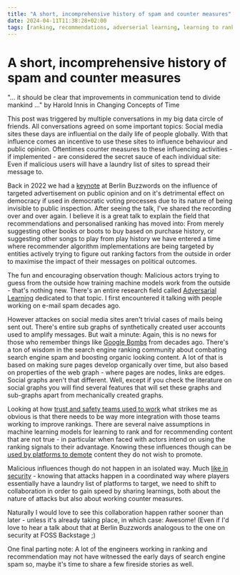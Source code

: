 ```yaml
---
title: "A short, incomprehensive history of spam and counter measures"
date: 2024-04-11T11:38:28+02:00
tags: [ranking, recommendations, adverserial learning, learning to rank, spam, social media, hacks]
---
```


# A short, incomprehensive history of spam and counter measures
"... it should be clear that improvements in communication tend to divide mankind ..." by Harold Innis in Changing Concepts of Time

This post was triggered by multiple conversations in my big data circle of friends. All conversations agreed on some important topics: Social media sites these days are influential on the daily life of people globally. With that influence comes an incentive to use these sites to influence behaviour and public opinion. Oftentimes counter measures to these influencing activities - if implemented - are considered the secret sauce of each individual site: Even if malicious users will have a laundry list of sites to spread their message to.

Back in 2022 we had a [keynote](https://youtu.be/oTZyGkG4uTA?si=aXKv87P4uQ6QNBhq) at Berlin Buzzwords on the influence of targeted advertisement on public opinion and on it's detrimental effect on democracy if used in democratic voting processes due to its nature of being invisible to public inspection. After seeing the talk, I've shared the recording over and over again. I believe it is a great talk to explain the field that recommendations and personalised ranking has moved into: From merely suggesting other books or boots to buy based on purchase history, or suggesting other songs to play from play history we have entered a time where recommender algorithm implementations are being targeted by entities actively trying to figure out ranking factors from the outside in order to maximise the impact of their messages on political outcomes.

The fun and encouraging observation though: Malicious actors trying to guess from the outside how training machine models work from the outside - that's nothing new. There's an entire research field called [Adversarial Learning](https://en.wikipedia.org/wiki/Adversarial_machine_learning) dedicated to that topic. I first encountered it talking with people working on e-mail spam decades ago.

However attackes on social media sites aren't trivial cases of mails being sent out. There's entire sub graphs of synthetically created user accounts used to amplify messages. But wait a minute: Again, this is no news for those who remember things like [Google Bombs](https://en.wikipedia.org/wiki/Google_bombing) from decades ago. There's a ton of wisdom in the search engine ranking community about combating search engine spam and boosting organic looking content. A lot of that is based on making sure pages develop organically over time, but also based on properties of the web graph - where pages are nodes, links are edges. Social graphs aren't that different. Well, except if you check the literature on social graphs you will find several features that will set these graphs and sub-graphs apart from mechanically created graphs.

Looking at how [trust and safety teams used to work](https://www.wired.com/story/del-harvey-twitter-trust-and-safety-breaks-her-silence/) what strikes me as obvious is that there needs to be way more integration with those teams working to improve rankings. There are several naive assumptions in machine learning models for learning to rank and for recommending content that are not true - in particular when faced with actors intend on using the ranking signals to their advantage. Knowing these influences though can be [used by platforms to demote](https://www.wired.com/story/youtube-algorithm-silence-conspiracy-theories/) content they do not wish to promote.

Malicious influences though do not happen in an isolated way. Much [like in security](https://youtu.be/7MnZsNW0uwY?si=3M-hk685483lgiz_) - knowing that attacks happen in a coordinated way where players essentially have a laundry list of platforms to target, we need to shift to collaboration in order to gain speed by sharing learnings, both about the nature of attacks but also about working counter measures.

Naturally I would love to see this collaboration happen rather sooner than later - unless it's already taking place, in which case: Awesome! (Even if I'd love to hear a talk about that at Berlin Buzzwords analogous to the one on security at FOSS Backstage ;) 

One final parting note: A lot of the engineers working in ranking and recommendation may not have witnessed the early days of search engine spam so, maybe it's time to share a few fireside stories as well.
